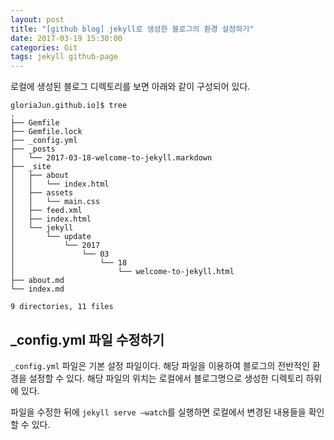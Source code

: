 ```yaml
---
layout: post
title: "[github blog] jekyll로 생성한 블로그의 환경 설정하기"
date: 2017-03-19 15:30:00
categories: Git
tags: jekyll github-page
---
```


로컬에 생성된 블로그 디렉토리를 보면 아래와 같이 구성되어 있다.
```shell
gloriaJun.github.io]$ tree
.
├── Gemfile
├── Gemfile.lock
├── _config.yml
├── _posts
│   └── 2017-03-18-welcome-to-jekyll.markdown
├── _site
│   ├── about
│   │   └── index.html
│   ├── assets
│   │   └── main.css
│   ├── feed.xml
│   ├── index.html
│   └── jekyll
│       └── update
│           └── 2017
│               └── 03
│                   └── 18
│                       └── welcome-to-jekyll.html
├── about.md
└── index.md

9 directories, 11 files
```


## _config.yml 파일 수정하기
`_config.yml` 파일은 기본 설정 파일이다.
해당 파일을 이용하여 블로그의 전반적인 환경을 설정할 수 있다.
해당 파일의 위치는 로컬에서 블로그명으로 생성한 디렉토리 하위에 있다.

파일을 수정한 뒤에 `jekyll serve —watch`를 실행하면 로컬에서 변경된 내용들을 확인할 수 있다.

